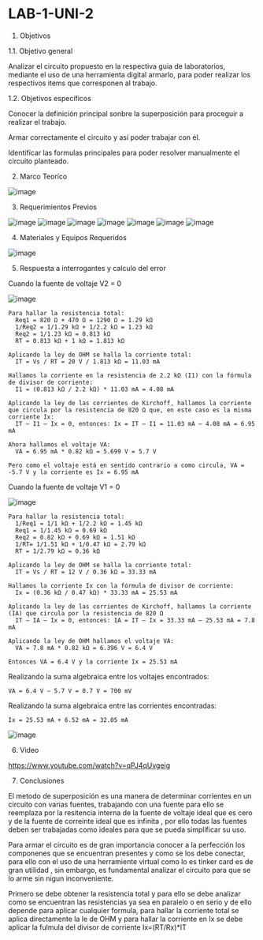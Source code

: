 # LAB-1-UNI-2

1. Objetivos

1.1. Objetivo general

Analizar el circuito propuesto en la respectiva guia de laboratorios, mediante el uso de una herramienta digital  armarlo, para poder realizar los respectivos items que corresponen al trabajo. 

1.2. Objetivos específicos

Conocer la definición principal sonbre la superposición para proceguir a realizar el trabajo. 

Armar correctamente el circuito y así poder trabajar con él. 

Identificar las formulas principales para poder resolver manualmente el circuito planteado. 

2. Marco Teoríco 

![image](https://user-images.githubusercontent.com/94153604/148007000-debf8926-7a0c-45ce-b34a-b2da2ef8ada8.png)

3. Requerimientos Previos

![image](https://user-images.githubusercontent.com/93958596/148009620-469c75af-838b-486b-acd7-5c3ed40ff48c.png)
![image](https://user-images.githubusercontent.com/93958596/148009630-280717ef-b4ff-4bc8-9dcb-8dc1530fd4ba.png)
![image](https://user-images.githubusercontent.com/93958596/148009653-de50a538-18a1-485e-844b-068d05861b64.png)
![image](https://user-images.githubusercontent.com/93958596/148009666-357383ea-0f66-417e-8f2c-d25577be1500.png)
![image](https://user-images.githubusercontent.com/93958596/148009674-20c4e77d-5997-4e48-944d-207c3208cb35.png)
![image](https://user-images.githubusercontent.com/93958596/148009682-95a09dcb-4ca6-4eca-97e8-bd6e1121caac.png)
![image](https://user-images.githubusercontent.com/93958596/148009696-f302f679-5073-410f-974e-69ce7722ba12.png)


4. Materiales y Equipos Requeridos

![image](https://user-images.githubusercontent.com/93958596/148009719-8a28b48f-108e-4c44-b460-d238f9d1a56a.png)

5. Respuesta a interrogantes y calculo del error

Cuando la fuente de voltaje V2 = 0

![image](https://user-images.githubusercontent.com/93958596/148107988-1567e662-2d8b-4cd9-bccd-a8ce0c0f82e7.png)

    Para hallar la resistencia total:
      Req1 = 820 Ω + 470 Ω = 1290 Ω = 1.29 kΩ
      1/Req2 = 1/1.29 kΩ + 1/2.2 kΩ = 1.23 kΩ
      Req2 = 1/1.23 kΩ = 0.813 kΩ
      RT = 0.813 kΩ + 1 kΩ = 1.813 kΩ
    
    Aplicando la ley de OHM se halla la corriente total:
      IT = Vs / RT = 20 V / 1.813 kΩ = 11.03 mA

    Hallamos la corriente en la resistencia de 2.2 kΩ (I1) con la fórmula de divisor de corriente:
      I1 = (0.813 kΩ / 2.2 kΩ) * 11.03 mA = 4.08 mA

    Aplicando la ley de las corrientes de Kirchoff, hallamos la corriente que circula por la resistencia de 820 Ω que, en este caso es la misma corriente Ix:
      IT – I1 – Ix = 0, entonces: Ix = IT – I1 = 11.03 mA – 4.08 mA = 6.95 mA

    Ahora hallamos el voltaje VA:
      VA = 6.95 mA * 0.82 kΩ = 5.699 V = 5.7 V

    Pero como el voltaje está en sentido contrario a como circula, VA = -5.7 V y la corriente es Ix = 6.95 mA

Cuando la fuente de voltaje V1 = 0

![image](https://user-images.githubusercontent.com/93958596/148107958-bb31e687-2a92-48fb-b828-430bf3086526.png)

    Para hallar la resistencia total:
      1/Req1 = 1/1 kΩ + 1/2.2 kΩ = 1.45 kΩ
      Req1 = 1/1.45 kΩ = 0.69 kΩ
      Req2 = 0.82 kΩ + 0.69 kΩ = 1.51 kΩ
      1/RT= 1/1.51 kΩ + 1/0.47 kΩ = 2.79 kΩ
      RT = 1/2.79 kΩ = 0.36 kΩ

    Aplicando la ley de OHM se halla la corriente total:
      IT = Vs / RT = 12 V / 0.36 kΩ = 33.33 mA

    Hallamos la corriente Ix con la fórmula de divisor de corriente:
      Ix = (0.36 kΩ / 0.47 kΩ) * 33.33 mA = 25.53 mA

    Aplicando la ley de las corrientes de Kirchoff, hallamos la corriente (IA) que circula por la resistencia de 820 Ω
      IT – IA – Ix = 0, entonces: IA = IT – Ix = 33.33 mA – 25.53 mA = 7.8 mA

    Aplicando la ley de OHM hallamos el voltaje VA:
      VA = 7.8 mA * 0.82 kΩ = 6.396 V = 6.4 V

    Entonces VA = 6.4 V y la corriente Ix = 25.53 mA 

Realizando la suma algebraica entre los voltajes encontrados:

    VA = 6.4 V – 5.7 V = 0.7 V = 700 mV

Realizando la suma algebraica entre las corrientes encontradas:

    Ix = 25.53 mA + 6.52 mA = 32.05 mA

![image](https://user-images.githubusercontent.com/93958596/148009826-f2fb4d89-ca6c-434d-ad17-333e018610b2.png)

6. Video

https://www.youtube.com/watch?v=qPJ4qUvgeig

7. Conclusiones 

El metodo de superposición  es una manera de  determinar corrientes en un circuito con varias fuentes, trabajando con una fuente para ello se reemplaza por la resitencia interna de la fuente de voltaje ideal que es cero y de la fuente de correinte ideal que es infinita , por ello todas las fuentes deben ser trabajadas como ideales para que se pueda simplificar su uso.

Para armar el circuito es de gran importancia conocer a la perfección los componenes que se encuentran presentes y como se los debe conectar, para ello con el uso de una herramiente virtual como lo es tinker card es de gran utilidad , sin embargo, es fundamental analizar el circuito para que se lo arme sin nigun inconveniente. 

Primero se debe obtener la resistencia total y para ello  se debe analizar como se encuentran las resistencias ya sea en paralelo o en serio y de ello depende para aplicar cualquier formula, para hallar la corriente total se aplica directamente la le de OHM y para hallar la corriente en Ix se debe aplicar la fulmula del divisor de corriente  Ix=(RT/Rx)*IT
